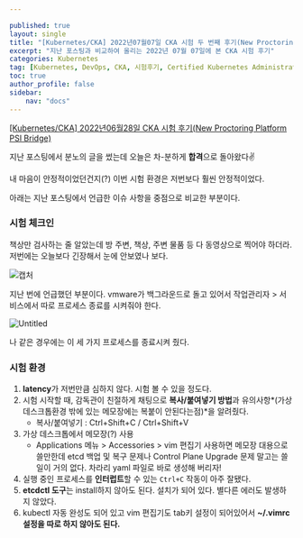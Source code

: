 ```yaml
---

published: true
layout: single
title: "[Kubernetes/CKA] 2022년07월07일 CKA 시험 두 번째 후기(New Proctoring Platform PSI Bridge)"
excerpt: "지난 포스팅과 비교하여 올리는 2022년 07월 07일에 본 CKA 시험 후기"
categories: Kubernetes
tag: [Kubernetes, DevOps, CKA, 시험후기, Certified Kubernetes Administrator, PSI Bridge]
toc: true
author_profile: false
sidebar:
    nav: "docs"
---
```


[[Kubernetes/CKA] 2022년06월28일 CKA 시험 후기(New Proctoring Platform PSI Bridge)](https://gain-yoo.github.io/kubernetes/CKA-%EC%8B%9C%ED%97%98-%ED%9B%84%EA%B8%B0/)

지난 포스팅에서 분노의 글을 썼는데 오늘은 차-분하게 **합격**으로 돌아왔다✌

내 마음이 안정적이었던건지(?) 이번 시험 환경은 저번보다 훨씬 안정적이었다.

아래는 지난 포스팅에서 언급한 이슈 사항을 중점으로 비교한 부분이다.

### 시험 체크인

책상만 검사하는 줄 알았는데 방 주변, 책상, 주변 물품 등 다 동영상으로 찍어야 하더라. 저번에는 오늘보다 긴장해서 눈에 안보였나 보다.

![캡처](https://user-images.githubusercontent.com/100563973/177816706-44e2b799-22b7-45be-abf2-0910f934f636.png)

지난 번에 언급했던 부분이다. vmware가 백그라운드로 돌고 있어서 작업관리자 > 서비스에서 따로 프로세스 종료를 시켜줘야 한다.

![Untitled](https://user-images.githubusercontent.com/100563973/177816732-dfb46a93-be9b-4134-a660-468a56659eae.png)

나 같은 경우에는 이 세 가지 프로세스를 종료시켜 줬다.

### 시험 환경

1. **latency**가 저번만큼 심하지 않다. 시험 볼 수 있을 정도다.
2. 시험 시작할 때, 감독관이 친절하게 채팅으로 **복사/붙여넣기 방법**과 유의사항*(가상데스크톱환경 밖에 있는 메모장에는 복붙이 안된다는점)*을 알려줬다.
    - 복사/붙여넣기 : Ctrl+Shift+C / Ctrl+Shift+V
3. 가상 데스크톱에서 메모장(?) 사용
    - Applications 메뉴 > Accessories > vim 편집기 사용하면 메모장 대용으로 쓸만한데 etcd 백업 및 복구 문제나 Control Plane Upgrade 문제 말고는 쓸 일이 거의 없다. 차라리 yaml 파일로 바로 생성해 버리자!
4. 실행 중인 프로세스를 **인터럽트**할 수 있는 `Ctrl+C` 작동이 아주 잘됐다.
5. **etcdctl 도구**는 install하지 않아도 된다. 설치가 되어 있다. 별다른 에러도 발생하지 않았다.
6. kubectl 자동 완성도 되어 있고 vim 편집기도 tab키 설정이 되어있어서 **~/.vimrc 설정을 따로 하지 않아도 된다.**

